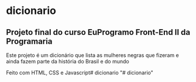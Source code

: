 # dicionario
## Projeto final do curso EuProgramo Front-End II da Programaria

Este projeto é um dicionário que lista as mulheres negras que fizeram e ainda fazem parte da história do Brasil e do mundo 

Feito com HTML, CSS e Javascript# dicionario
"# dicionario" 
